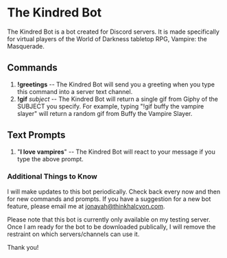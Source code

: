 # The Kindred Bot 
The Kindred Bot is a bot created for Discord servers.  It is made specifically for virtual players of the World of Darkness tabletop RPG, Vampire: the Masquerade.

## Commands
1. **!greetings** -- The Kindred Bot will send you a greeting when you type this command into a server text channel.
2. **!gif** *subject* -- The Kindred Bot will return a single gif from Giphy of the SUBJECT you specify.  For example, typing "!gif buffy the vampire slayer" will return a random gif from Buffy the Vampire Slayer.

## Text Prompts
1. "**I love vampires**" -- The Kindred Bot will react to your message if you type the above prompt.

### Additional Things to Know
I will make updates to this bot periodically.  Check back every now and then for new commands and prompts.  If you have a suggestion for a new bot feature, please email me at jonayah@thinkhalcyon.com.

Please note that this bot is currently only available on my testing server.  Once I am ready for the bot to be downloaded publically, I will remove the restraint on which servers/channels can use it.

Thank you!